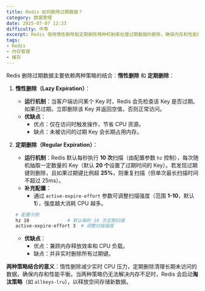 ```yaml
---
title: Redis 如何删除过期数据？
category: 数据管理
date: 2025-07-07 12:33
difficulty: 中等
excerpt: Redis 使用惰性删除和定期删除两种机制来处理过期数据的删除，确保内存和性能的平衡。
tags:
- Redis
- 内存管理
- 缓存
---
```

Redis 删除过期数据主要依赖两种策略的结合：**惰性删除** 和 **定期删除**：
1. **惰性删除（Lazy Expiration）**：  
   - **运行机制**：当客户端访问某个 Key 时，Redis 会先检查该 Key 是否过期。如果已过期，立即删除该 Key 并返回空值，否则正常访问。  
   - **优缺点**：  
     - 优点：仅在访问时触发操作，节省 CPU 资源。  
     - 缺点：未被访问的过期 Key 会长期占用内存。

2. **定期删除（Regular Expiration）**：  
   - **运行机制**：Redis 默认每秒执行 **10 次**扫描（由配置参数 `hz` 控制），每次随机抽取一定数量的 Key（默认 **20 个**设置了过期时间的 Key）。若发现过期键则删除，且如果过期键比例超 **25%**，则重复扫描（但单次最长扫描时间不超过 25ms）。  
   - **补充配置**：  
     - 通过 `active-expire-effort` 参数可调整扫描强度（范围 **1-10**，默认 **1**），强度越大消耗 CPU 越多。  
   ```bash
   # 配置示例
   hz 10              # 默认每秒 10 次定期扫描
   active-expire-effort 3  # 调整扫描强度
   ```
   - **优缺点**：  
     - 优点：兼顾内存释放效率和 CPU 负载。  
     - 缺点：并非实时删除所有过期键。

**两种策略结合的意义**：惰性删除减少实时 CPU 压力，定期删除清理长期未访问的数据，确保内存和性能平衡。当两种策略仍无法解决内存不足时，Redis 会启动**淘汰策略**（如 `allkeys-lru`），以释放空间存储新数据。  
